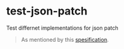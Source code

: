 # test-json-patch
Test differnet implementations for json patch
> As mentioned by this [spesification](https://datatracker.ietf.org/doc/html/rfc6902).
